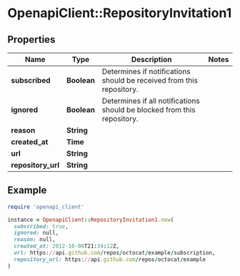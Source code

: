 # OpenapiClient::RepositoryInvitation1

## Properties

| Name | Type | Description | Notes |
| ---- | ---- | ----------- | ----- |
| **subscribed** | **Boolean** | Determines if notifications should be received from this repository. |  |
| **ignored** | **Boolean** | Determines if all notifications should be blocked from this repository. |  |
| **reason** | **String** |  |  |
| **created_at** | **Time** |  |  |
| **url** | **String** |  |  |
| **repository_url** | **String** |  |  |

## Example

```ruby
require 'openapi_client'

instance = OpenapiClient::RepositoryInvitation1.new(
  subscribed: true,
  ignored: null,
  reason: null,
  created_at: 2012-10-06T21:34:12Z,
  url: https://api.github.com/repos/octocat/example/subscription,
  repository_url: https://api.github.com/repos/octocat/example
)
```

